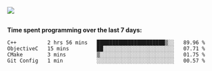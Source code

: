 [![](https://img.shields.io/badge/discord-jonatsp%234844-7289DA?logo=discord)](https://discord.com/users/239510668687048717)

##
**Time spent programming over the last 7 days:**
<!--START_SECTION:waka-->
```text
C++          2 hrs 56 mins   ██████████████████████▒░░   89.96 % 
ObjectiveC   15 mins         ██░░░░░░░░░░░░░░░░░░░░░░░   07.71 % 
CMake        3 mins          ▒░░░░░░░░░░░░░░░░░░░░░░░░   01.75 % 
Git Config   1 min           ░░░░░░░░░░░░░░░░░░░░░░░░░   00.57 % 
```
<!--END_SECTION:waka-->
##
